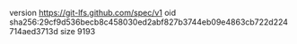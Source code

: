 version https://git-lfs.github.com/spec/v1
oid sha256:29cf9d536becb8c458030ed2abf827b3744eb09e4863cb722d224714aed3713d
size 9193
